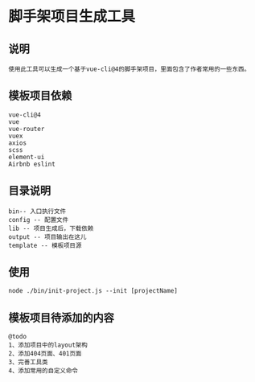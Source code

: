 # 脚手架项目生成工具

## 说明

```text
使用此工具可以生成一个基于vue-cli@4的脚手架项目，里面包含了作者常用的一些东西。
```

## 模板项目依赖

```text
vue-cli@4
vue
vue-router
vuex
axios
scss
element-ui
Airbnb eslint
```

## 目录说明

```text
bin-- 入口执行文件
config -- 配置文件
lib -- 项目生成后，下载依赖
output -- 项目输出在这儿
template -- 模板项目源
```

## 使用

```text
node ./bin/init-project.js --init [projectName]
```

## 模板项目待添加的内容
```text
@todo
1、添加项目中的layout架构
2、添加404页面、401页面
3、完善工具类
4、添加常用的自定义命令
```

